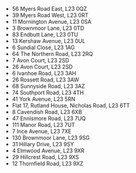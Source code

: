 * 56 Myers Road East, L23 0QZ
* 39 Myers Road West, L23 0RT
* 11 Mornington Avenue, L23 0SA
* 3 Brownmoor Lane, L23 0TD
* 83 Endbutt Lane, L23 0TU
* 13 Kershaw Avenue, L23 0UL
* 6 Sundial Close, L23 1AG
* 64 The Northern Road, L23 2RQ
* 7 Avon Court, L23 2SD
* 26 Avon Court, L23 2SD
* 6 Ivanhoe Road, L23 3AH
* 26 Rossett Road, L23 3AW
* 68 Sunnyside Road, L23 3AZ
* 74 Southport Road, L23 4TH
* 41 York Avenue, L23 5RN
* Flat 17, Rutland House, Nicholas Road, L23 6TT
* 8 Cavendish Road, L23 6XB
* 47 Ennismore Road, L23 7UQ
* 111 Manor Road, L23 7UT
* 7 Ince Avenue, L23 7XE
* 130 Brownmoor Lane, L23 9SG
* 31 Hillary Drive, L23 9SY
* 4 Elmwood Avenue, L23 9XR
* 29 Hillcrest Road, L23 9XS
* 12 Thornfield Road, L23 9XZ
